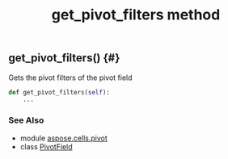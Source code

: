 ﻿---
title: get_pivot_filters method
second_title: Aspose.Cells for Python via .NET API References
description: 
type: docs
weight: 50
url: /aspose.cells.pivot/pivotfield/get_pivot_filters/
is_root: false
---

## get_pivot_filters() {#}

Gets the pivot filters of the pivot field



```python
def get_pivot_filters(self):
    ...
```





### See Also
* module [aspose.cells.pivot](../../)
* class [PivotField](/cells/python-net/aspose.cells.pivot/pivotfield)
